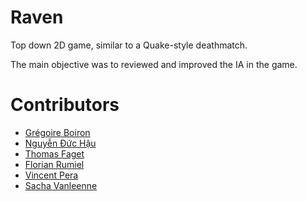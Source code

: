 # Raven
Top down 2D game, similar to a Quake-style deathmatch.

The main objective was to reviewed and improved the IA in the game.

# Contributors
* [Grégoire Boiron](https://github.com/Graygzou)
* [Nguyễn Đức Hậu](https://github.com/Kihansi95)
* [Thomas Faget](https://github.com/thomasfaget)
* [Florian Rumiel](https://github.com/FloRul)
* [Vincent Pera](https://github.com/VincentPera)
* [Sacha Vanleenne](https://github.com/carnageusp)
